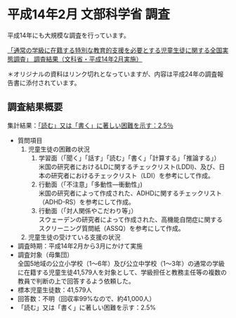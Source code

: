 # 平成14年2月 文部科学省 調査

平成14年にも大規模な調査を行っています。

[「通常の学級に在籍する特別な教育的支援を必要とする児童生徒に関する全国実態調査」 調査結果（文科省・平成14年2月実施）](https://web.archive.org/web/20060502195659/https:/www.mext.go.jp/b_menu/shingi/chousa/shotou/018/toushin/030301i.htm)

＊オリジナルの資料はリンク切れとなっていますが、内容は平成24年の調査報告書に添付されています。

## 調査結果概要

集計結果：<u>「読む」又は「書く」に著しい困難を示す：2.5％</u>

- 質問項目
    1. 児童生徒の困難の状況
        1. 学習面（「聞く」「話す」「読む」「書く」「計算する」「推論する」）  
        米国の研究者におけるLDに関するチェックリスト(LDDI)、及び、日本の研究者におけるチェックリスト（LDI）を参考にして作成。 
        1. 行動面（「不注意」「多動性―衝動性」)  
        米国の研究者によって作成された、ADHDに関するチェックリスト（ADHD-RS）を参考にして作成。
        1. 行動面（「対人関係やこだわり等」）  
        スウェーデンの研究者によって作成された、高機能自閉症に関するスクリーニング質問紙（ASSQ）を参考にして作成。
    1. 児童生徒の受けている支援の状況
- 調査時期：平成14年2月から3月にかけて実施
- 調査対象（母集団）  
全国5地域の公立小学校（1～6年）及び公立中学校（1～3年）の通常の学級に在籍する児童生徒41,579人を対象として、学級担任と教務主任等の複数の教員で判断の上で回答するよう依頼した。
- 標本児童生徒数：41,579人
- 回答数：不明（回収率99%なので、約41,000人）
- 「読む」又は「書く」に著しい困難を示す：2.5%